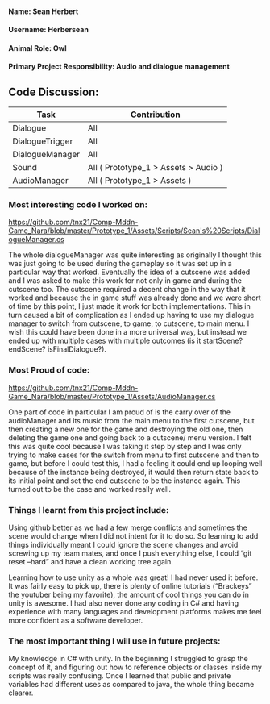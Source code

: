 #### Name: Sean Herbert
#### Username: Herbersean
#### Animal Role: Owl
#### Primary Project Responsibility: Audio and dialogue management

## Code Discussion: 

Task | Contribution 
------- | ---------
	Dialogue | All
	DialogueTrigger | All
	DialogueManager | All
	Sound | All	( Prototype_1 > Assets > Audio )
	AudioManager | All	( Prototype_1 > Assets )
  
### Most interesting code I worked on:

https://github.com/tnx21/Comp-Mddn-Game_Nara/blob/master/Prototype_1/Assets/Scripts/Sean's%20Scripts/DialogueManager.cs


The whole dialogueManager was quite interesting as originally I thought this was just going to be used during the gameplay so it was set up in a particular way that worked. Eventually the idea of a cutscene was added and I was asked to make this work for not only in game and during the cutscene too. The cutscene required a decent change in the way that it worked and because the in game stuff was already done and we were short of time by this point, I just made it work for both implementations. This in turn caused a bit of complication as I ended up having to use my dialogue manager to switch from cutscene, to game, to cutscene, to main menu. I wish this could have been done in a more universal way, but instead we ended up with multiple cases with multiple outcomes (is it startScene? endScene? isFinalDialogue?).


### Most Proud of code:

https://github.com/tnx21/Comp-Mddn-Game_Nara/blob/master/Prototype_1/Assets/AudioManager.cs

One part of code in particular I am proud of is the carry over of the audioManager and its music from the main menu to the first cutscene, but then creating a new one for the game and destroying the old one, then deleting the game one and going back to a cutscene/ menu version. I felt this was quite cool because I was taking it step by step and I was only trying to make cases for the switch from menu to first cutscene and then to game, but before I could test this, I had a feeling it could end up looping well because of the instance being destroyed, it would then return state back to its initial point and set the end cutscene to be the instance again. This turned out to be the case and worked really well.


### Things I learnt from this project include:

Using github better as we had a few merge conflicts and sometimes the scene would change when I did not intent for it to do so. So learning to add things individually meant I could ignore the scene changes and avoid screwing up my team mates, and once I push everything else, I could “git reset –hard” and have a clean working tree again.

Learning how to use unity as a whole was great! I had never used it before. It was fairly easy to pick up, there is plenty of online tutorials (“Brackeys” the youtuber being my favorite), the amount of cool things you can do in unity is awesome.
I had also never done any coding in C# and having experience with many languages and development platforms makes me feel more confident as a software developer.


### The most important thing I will use in future projects:

My knowledge in C# with unity. In the beginning I struggled to grasp the concept of it, and figuring out how to reference objects or classes inside my scripts was really confusing. Once I learned that public and private variables had different uses as compared to java, the whole thing became clearer.
